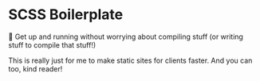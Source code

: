 # SCSS Boilerplate
📝 Get up and running without worrying about compiling stuff (or writing stuff to compile that stuff!)

This is really just for me to make static sites for clients faster. And you can too, kind reader!
